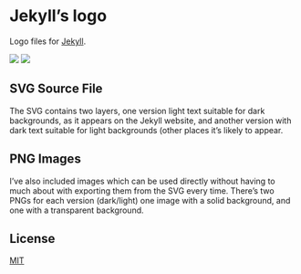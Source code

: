Jekyll’s logo
===========

Logo files for [Jekyll](http://jekyllrb.com).

![](https://github.com/cobyism/jekyll-logo/blob/master/jekyll-logo-dark-solid.png?raw=true)
![](https://github.com/cobyism/jekyll-logo/blob/master/jekyll-logo-light-transparent.png?raw=true)

## SVG Source File

The SVG contains two layers, one version light text suitable for dark backgrounds,
as it appears on the Jekyll website, and another version with dark text suitable
for light backgrounds (other places it’s likely to appear.

## PNG Images

I’ve also included images which can be used directly without having to much about
with exporting them from the SVG every time. There’s two PNGs for each version (dark/light)
one image with a solid background, and one with a transparent background.

## License

[MIT](LICENSE)
